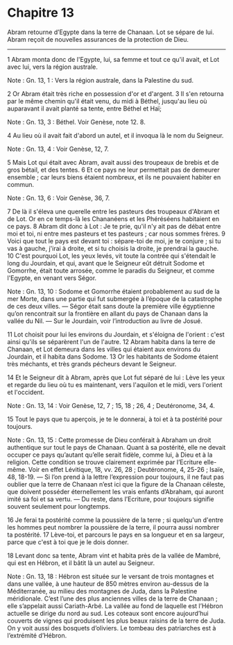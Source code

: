 # Chapitre 13

Abram retourne d’Egypte dans la terre de Chanaan.
Lot se sépare de lui.
Abram reçoit de nouvelles assurances de la protection de Dieu.

***

1 Abram monta donc de l'Egypte, lui, sa femme et tout ce qu'il avait, et Lot avec lui, vers la région australe.

<span class="bible-note">Note : </span> Gn. 13, 1 : Vers la région australe, dans la Palestine du sud.

2 Or Abram était très riche en possession d'or et d'argent. 3 Il s'en retourna par le même chemin qu'il était venu, du midi à Béthel, jusqu'au lieu où auparavant il avait planté sa tente, entre Béthel et Haï;

<span class="bible-note">Note : </span> Gn. 13, 3 : Béthel. Voir Genèse, note 12. 8.

4 Au lieu où il avait fait d'abord un autel, et il invoqua là le nom du Seigneur.

<span class="bible-note">Note : </span> Gn. 13, 4 : Voir Genèse, 12, 7.


5 Mais Lot qui était avec Abram, avait aussi des troupeaux de brebis et de gros bétail, et des tentes. 6 Et ce pays ne leur permettait pas de demeurer ensemble ; car leurs biens étaient nombreux, et ils ne pouvaient habiter en commun.

<span class="bible-note">Note : </span> Gn. 13, 6 : Voir Genèse, 36, 7.

7 De là il s'éleva une querelle entre les pasteurs des troupeaux d'Abram et de Lot. Or en ce temps-là les Chananéens et les Phéréséens habitaient en ce pays. 8 Abram dit donc à Lot : Je te prie, qu'il n'y ait pas de débat entre moi et toi, ni entre mes pasteurs et tes pasteurs ; car nous sommes frères. 9 Voici que tout le pays est devant toi : sépare-toi de moi, je te conjure ; si tu vas à gauche, j'irai à droite, et si tu choisis la droite, je prendrai la gauche. 10 C'est pourquoi Lot, les yeux levés, vit toute la contrée qui s'étendait le long du Jourdain, et qui, avant que le Seigneur eût détruit Sodome et Gomorrhe, était toute arrosée, comme le paradis du Seigneur, et comme l'Egypte, en venant vers Ségor.

<span class="bible-note">Note : </span> Gn. 13, 10 : Sodome et Gomorrhe étaient probablement au sud de la mer Morte, dans une partie qui fut submergée à l’époque de la catastrophe de ces deux villes. ― Ségor était sans doute la première ville égyptienne qu’on rencontrait sur la frontière en allant du pays de Chanaan dans la vallée du Nil. ― Sur le Jourdain, voir l’introduction au livre de Josué.

11 Lot choisit pour lui les environs du Jourdain, et s'éloigna de l'orient : c'est ainsi qu'ils se séparèrent l'un de l'autre. 12 Abram habita dans la terre de Chanaan, et Lot demeura dans les villes qui étaient aux environs du Jourdain, et il habita dans Sodome. 13 Or les habitants de Sodome étaient très méchants, et très grands pécheurs devant le Seigneur.


14 Et le Seigneur dit à Abram, après que Lot fut séparé de lui : Lève les yeux et regarde du lieu où tu es maintenant, vers l'aquilon et le midi, vers l'orient et l'occident.

<span class="bible-note">Note : </span> Gn. 13, 14 : Voir Genèse, 12, 7 ; 15, 18 ; 26, 4 ; Deutéronome, 34, 4.

15 Tout le pays que tu aperçois, je te le donnerai, à toi et à ta postérité pour toujours.

<span class="bible-note">Note : </span> Gn. 13, 15 : Cette promesse de Dieu conférait à Abraham un droit authentique sur tout le pays de Chanaan. Quant à sa postérité, elle ne devait occuper ce pays qu’autant qu’elle serait fidèle, comme lui, à Dieu et à la religion. Cette condition se trouve clairement exprimée par l’Ecriture elle-même. Voir en effet Lévitique, 18, vv. 26, 28 ; Deutéronome, 4, 25-26 ; Isaïe, 48, 18-19. ― Si l’on prend à la lettre l’expression pour toujours, il ne faut pas oublier que la terre de Chanaan n’est ici que la figure de la Chanaan céleste, que doivent posséder éternellement les vrais enfants d’Abraham, qui auront imité sa foi et sa vertu. ― Du reste, dans l’Ecriture, pour toujours signifie souvent seulement pour longtemps.

16 Je ferai ta postérité comme la poussière de la terre ; si quelqu'un d'entre les hommes peut nombrer la poussière de la terre, il pourra aussi nombrer ta postérité. 17 Lève-toi, et parcours le pays en sa longueur et en sa largeur, parce que c'est à toi que je le dois donner.


18 Levant donc sa tente, Abram vint et habita près de la vallée de Mambré, qui est en Hébron, et il bâtit là un autel au Seigneur.

<span class="bible-note">Note : </span> Gn. 13, 18 : Hébron est située sur le versant de trois montagnes et dans une vallée, à une hauteur de 850 mètres environ au-dessus de la Méditerranée, au milieu des montagnes de Juda, dans la Palestine méridionale. C’est l’une des plus anciennes villes de la terre de Chanaan ; elle s’appelait aussi Cariath-Arbé. La vallée au fond de laquelle est l’Hébron actuelle se dirige du nord au sud. Les coteaux sont encore aujourd’hui couverts de vignes qui produisent les plus beaux raisins de la terre de Juda. On y voit aussi des bosquets d’oliviers. Le tombeau des patriarches est à l’extrémité d’Hébron.

